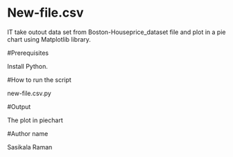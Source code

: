 # New-file.csv

IT take outout data set from Boston-Houseprice_dataset file and plot in a pie chart using Matplotlib library.

#Prerequisites

Install Python.

#How to run the script

new-file.csv.py

#Output

The plot in piechart

#Author name

Sasikala Raman
